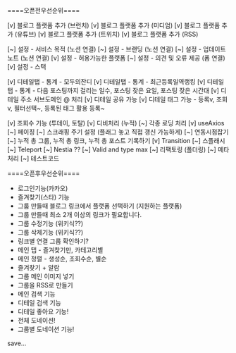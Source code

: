 ====오픈전우선순위====

[v] 블로그 플랫폼 추가 (브런치)
[v] 블로그 플랫폼 추가 (미디엄)
[v] 블로그 플랫폼 추가 (유튜브)
[v] 블로그 플랫폼 추가 (트위치)
[v] 블로그 플랫폼 추가 (RSS)

[~] 설정 - 서비스 목적 (노션 연결)
[~] 설정 - 브랜딩 (노션 연결)
[~] 설정 - 업데이트 노트 (노션 연결)
[v] 설정 - 허용가능한 플랫폼
[~] 설정 - 의견 및 오류 제공 (폼 연결)
[v] 설정 - 스택

[v] 디테일탭 - 통계 - 모두의잔디
[v] 디테일탭 - 통계 - 최근등록일역랭킹
[v] 디테일탭 - 통계 - 다음 포스팅까지 걸리는 일수, 포스팅 잦은 요일, 포스팅 잦은 시간대
[v] 디테일 주소 서브도메인 @ 처리
[v] 디테일 공유 가능
[v] 디테일 태그 가능 - 등록v, 조회v, 필터선택~, 등록된 태그 활용 등록~

[v] 조회수 기능 (투데이, 토탈)
[v] 디비처리 (누적)
[~] 각종 로딩 처리
[v] useAxios
[~] 페이징
[~] 스크래핑 주기 설정 (플래그 놓고 직접 갱신 가능하게)
[~] 연동시점잡기
[~] 누적 총 그룹, 누적 총 링크, 누적 총 포스트 기록하기
[v] Transition
[~] 스플래시
[~] Teleport
[~] Nestia ??
[~] Valid and type max
[~] 리팩토링 (폴더링)
[~] 메타처리
[~] 테스트코드

====오픈후우선순위====

- 로그인기능(카카오)
- 즐겨찾기(스타) 기능
- 그룹 만들때 블로그 링크에서 플랫폼 선택하기 (지원하는 플랫폼)
- 그룹 만들때 최소 2개 이상의 링크가 필요합니다.
- 그룹 수정기능 (위키식??)
- 그룹 삭제기능 (위키식??)
- 링크별 연결 그룹 확인하기?
- 메인 탭 - 즐겨찾기만, 카테고리별
- 메인 정렬 - 생성순, 조회수순, 별순
- 즐겨찾기 + 알람
- 그룹 메인 이미지 넣기
- 그룹을 RSS로 만들기
- 메인 검색 기능
- 디테일 검색 기능
- 디테일 좋아요 기능!
- 전체 도네이션!
- 그룹별 도네이션 기능!

save...

